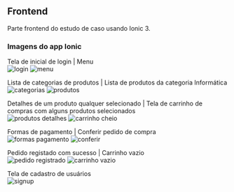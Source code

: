 ## Frontend

Parte frontend do estudo de caso usando Ionic 3.

### Imagens do app Ionic

Tela de inicial de login  | Menu  
![login](./prints/login.png) ![menu](./prints/menu.png)

Lista de categorias de produtos  | Lista de produtos da categoria Informática  
![categorias](./prints/categorias.png)    ![produtos](./prints/produtos.png)

Detalhes de um produto qualquer selecionado   |   Tela de carrinho de compras com alguns produtos selecionados  
![produtos detalhes](./prints/produtos_detalhes.png) ![carrinho cheio](./prints/carrinho_cheio.png)

Formas de pagamento  | Conferir pedido de compra  
![formas pagamento](./prints/forma_pagamento.png)  ![conferir](./prints/conferir.png)

Pedido registado com sucesso  |     Carrinho vazio  
![pedido registrado](./prints/pedido_registrado.png) ![carrinho vazio](./prints/carrinho_vazio.png)

Tela de cadastro de usuários  
![signup](./prints/signup.png)
